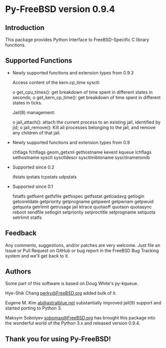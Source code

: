 # Py-FreeBSD version 0.9.4

## Introduction

This package provides Python Interface to FreeBSD-Specific
C library functions.

## Supported Functions

  * Newly supported functions and extension types from 0.9.3

    Access content of the kern.cp_time sysctl:

    o get_cpu_times(): get breakdown of time spent in different states
      in seconds;
    o get_kern_cp_time(): get breakdown of time spent in different
      states in ticks.

    Jail(8) management:

    o jail_attach(): attach the current process to an existing jail, identified
      by jid;
    o jail_remove(): Kill all processes belonging to the jail, and remove any
      children of that jail.

  * Newly supported functions and extension types from 0.9

    chflags fchflags geom_getxml gethostname kevent kqueue lchflags
    sethostname sysctl sysctldescr sysctlmibtoname sysctlnametomib

  * Supported since 0.2

    ifstats ipstats tcpstats udpstats

  * Supported since 0.1

    fstatfs getfsent getfsfile getfsspec getfsstat getloadavg
    getlogin getosreldate getpriority getprogname getpwent getpwnam
    getpwuid getquota getrlimit getrusage jail ktrace quotaoff
    quotaon quotasync reboot sendfile setlogin setpriority setproctitle
    setprogname setquota setrlimit statfs

## Feedback

Any comments, suggestions, and/or patches are very welcome. Just file an Issue
or Pull Request on GitHub or bug report in the FreeBSD Bug Tracking system and
we'll get back to it.

## Authors

Some part of this software is based on Doug White's py-kqueue.

Hye-Shik Chang <perky@FreeBSD.org> added bulk of it.

Eugene M. Kim <ab@astralblue.net> substantially improved jail(9) support
and started porting to Python 3.

Maksym Sobolyev <sobomax@FreeBSD.org> has brought this package into the
wonderful world of the Python 3.x and released version 0.9.4.

## Thank you for using Py-FreeBSD!
